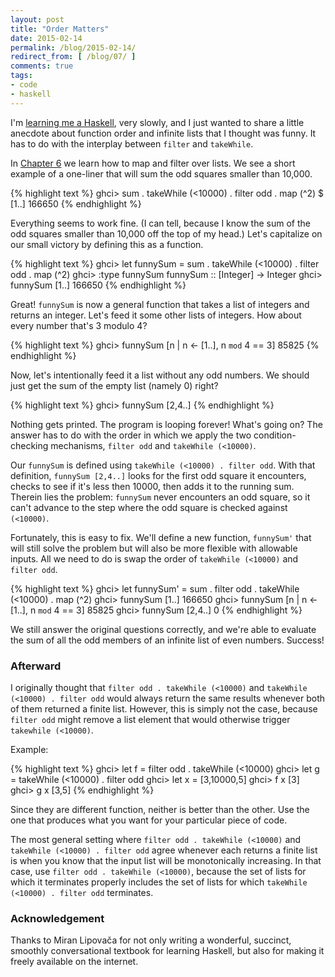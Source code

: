 ```yaml
---
layout: post
title: "Order Matters"
date: 2015-02-14
permalink: /blog/2015-02-14/
redirect_from: [ /blog/07/ ]
comments: true
tags:
- code
- haskell
---
```


I'm [learning me a Haskell][lyah], very slowly, and I just wanted to share a little anecdote about function order and infinite lists that I thought was funny.
It has to do with the interplay between `filter` and `takeWhile`.

<!--break-->

In [Chapter 6][hof] we learn how to map and filter over lists.
We see a short example of a one-liner that will sum the odd squares smaller than 10,000.

{% highlight text %}
ghci> sum . takeWhile (<10000) . filter odd . map (^2) $ [1..]
166650
{% endhighlight %}

Everything seems to work fine.
(I can tell, because I know the sum of the odd squares smaller than 10,000 off the top of my head.)
Let's capitalize on our small victory by defining this as a function.

{% highlight text %}
ghci> let funnySum = sum . takeWhile (<10000) . filter odd . map (^2)
ghci> :type funnySum
funnySum :: [Integer] -> Integer
ghci> funnySum [1..]
166650
{% endhighlight %}

Great!
`funnySum` is now a general function that takes a list of integers and returns an integer.
Let's feed it some other lists of integers.
How about every number that's 3 modulo 4?

{% highlight text %}
ghci> funnySum [n | n <- [1..], n `mod` 4 == 3]
85825
{% endhighlight %}

Now, let's intentionally feed it a list without any odd numbers.
We should just get the sum of the empty list (namely 0) right?

{% highlight text %}
ghci> funnySum [2,4..]
{% endhighlight %}

Nothing gets printed.
The program is looping forever!
What's going on?
The answer has to do with the order in which we apply the two condition-checking mechanisms, `filter odd` and `takeWhile (<10000)`.

Our `funnySum` is defined using `takeWhile (<10000) . filter odd`.
With that definition, `funnySum [2,4..]` looks for the first odd square it encounters, checks to see if it's less then 10000, then adds it to the running sum.
Therein lies the problem: `funnySum` never encounters an odd square, so it can't advance to the step where the odd square is checked against `(<10000)`.

Fortunately, this is easy to fix.
We'll define a new function, `funnySum'` that will still solve the problem but will also be more flexible with allowable inputs.
All we need to do is swap the order of `takeWhile (<10000)` and `filter odd`.

{% highlight text %}
ghci> let funnySum' = sum . filter odd . takeWhile (<10000) . map (^2)
ghci> funnySum [1..]
166650
ghci> funnySum [n | n <- [1..], n `mod` 4 == 3]
85825
ghci> funnySum [2,4..]
0
{% endhighlight %}

We still answer the original questions correctly, and we're able to evaluate the sum of all the odd members of an infinite list of even numbers.
Success!

### Afterward

I originally thought that `filter odd . takeWhile (<10000)` and `takeWhile (<10000) . filter odd` would always return the same results whenever both of them returned a finite list.
However, this is simply not the case, because `filter odd` might remove a list element that would otherwise trigger `takewhile (<10000)`.

Example:

{% highlight text %}
ghci> let f = filter odd . takeWhile (<10000)
ghci> let g = takeWhile (<10000) . filter odd
ghci> let x = [3,10000,5]
ghci> f x
[3]
ghci> g x
[3,5]
{% endhighlight %}

Since they are different function, neither is better than the other.
Use the one that produces what you want for your particular piece of code.

The most general setting where `filter odd . takeWhile (<10000)` and `takeWhile (<10000) . filter odd` agree whenever each returns a finite list is when you know that the input list will be monotonically increasing.
In that case, use `filter odd . takeWhile (<10000)`, because the set of lists for which it terminates properly includes the set of lists for which `takeWhile (<10000) . filter odd` terminates.

### Acknowledgement

Thanks to Miran Lipovača for not only writing a wonderful, succinct, smoothly conversational textbook for learning Haskell, but also for making it freely available on the internet.

  [lyah]: http://learnyouahaskell.com
  [hof]: http://learnyouahaskell.com/higher-order-functions
